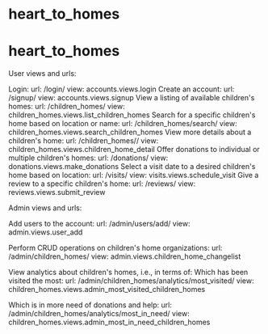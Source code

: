 # heart_to_homes
# heart_to_homes

User views and urls:

Login:
url: /login/
view: accounts.views.login
Create an account:
url: /signup/
view: accounts.views.signup
View a listing of available children's homes:
url: /children_homes/
view: children_homes.views.list_children_homes
Search for a specific children's home based on location or name:
url: /children_homes/search/
view: children_homes.views.search_children_homes
View more details about a children's home:
url: /children_homes/<pk>/
view: children_homes.views.children_home_detail
Offer donations to individual or multiple children's homes:
url: /donations/
view: donations.views.make_donations
Select a visit date to a desired children's home based on location:
url: /visits/
view: visits.views.schedule_visit
Give a review to a specific children's home:
url: /reviews/
view: reviews.views.submit_review

Admin views and urls:

Add users to the account:
url: /admin/users/add/
view: admin.views.user_add

Perform CRUD operations on children's home organizations:
url: /admin/children_homes/
view: admin.views.children_home_changelist

View analytics about children's homes, i.e., in terms of:
Which has been visited the most:
url: /admin/children_homes/analytics/most_visited/
view: children_homes.views.admin_most_visited_children_homes

Which is in more need of donations and help:
url: /admin/children_homes/analytics/most_in_need/
view: children_homes.views.admin_most_in_need_children_homes
